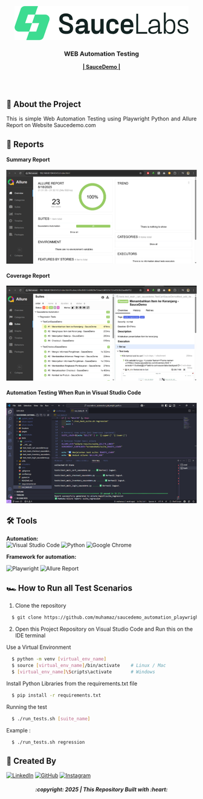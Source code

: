 <div>
<p align="center">
    <a href="https://www.saucedemo.com/">
       <img src="https://github.com/muhamaz/SauceDemo-Serenity-BDD/blob/master/img/logo.png" alt="Logo" height="90">
    </a>
  <br/>
    <h3 align="center">WEB Automation Testing</h4>
    <a href="https://www.saucedemo.com/"><p align="center"><b>| SauceDemo |</b></p></a>
  <br />
  <br />
</p>
</div>

## 📑 About the Project

<p align="justify">This is simple Web Automation Testing using Playwright Python and Allure Report on Website Saucedemo.com</p>

## 📝 Reports

#### Summary Report
![report-Web-summary](https://github.com/muhamaz/saucedemo_automation_playwright_python/blob/main/report_screenshots/Screenshot_9.png)

#### Coverage Report
![report-Web-coverage](https://github.com/muhamaz/saucedemo_automation_playwright_python/blob/main/report_screenshots/Screenshot_10.png)

#### Automation Testing When Run in Visual Studio Code
![report-api-runningtest](https://github.com/muhamaz/saucedemo_automation_playwright_python/blob/main/report_screenshots/Screenshot_8.png)

## 🛠 Tools

**Automation:**  
![Visual Studio Code](https://img.shields.io/badge/Visual%20Studio%20Code-0078d7.svg?style=for-the-badge&logo=visual-studio-code&logoColor=white)
![Python](https://img.shields.io/badge/python-3670A0?style=for-the-badge&logo=python&logoColor=ffdd54)
![Google Chrome](https://img.shields.io/badge/Google%20Chrome-4285F4?style=for-the-badge&logo=GoogleChrome&logoColor=white)

**Framework for automation:**

![Playwright](https://img.shields.io/badge/-playwright-%232EAD33?style=for-the-badge&logo=playwright&logoColor=white)
![Allure Report](https://img.shields.io/badge/Allure-Report-success?style=for-the-badge&logo=allure)

## 🏎️ How to Run all Test Scenarios

1. Clone the repository
```bash
  $ git clone https://github.com/muhamaz/saucedemo_automation_playwright_python.git
```

2. Open  this Project Repository on Visual Studio Code and Run this on the IDE terminal

Use a Virtual Environment
```bash
  $ python -m venv [virtual_env_name]
  $ source [virtual_env_name]/bin/activate    # Linux / Mac
  $ [virtual_env_name]\Scripts\activate       # Windows
```
Install Python Libraries from the requirements.txt file
```bash
  $ pip install -r requirements.txt
```
Running the test
```bash
  $ ./run_tests.sh [suite_name]
```
Example :
```bash
  $ ./run_tests.sh regression
```


## 📱 Created By

[![LinkedIn](https://img.shields.io/badge/-MHumam%20Zaky-white?style=for-the-badge&logo=linkedin&logoColor=blue)](https://www.linkedin.com/in/muhammad-humam-zaky-139369170/)
[![GitHub](https://img.shields.io/badge/-MhumamZaky-white?style=for-the-badge&logo=github&logoColor=black)](https://github.com/muhamaz)
[![Instagram](https://img.shields.io/badge/Instagram-%23E4405F.svg?style=for-the-badge&logo=Instagram&logoColor=white)](https://www.instagram.com/zaakzak_)

<h5>
<p align="center">:copyright: 2025 | This Repository Built with :heart:</p>
</h5>